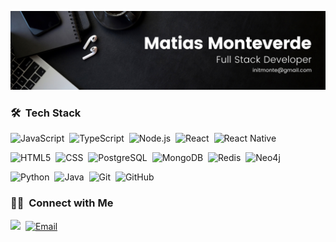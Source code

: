 ![Matias Monteverde Banne](https://raw.githubusercontent.com/initMonte/initMonte/main/assets/Banner-Matias-Monteverde.png)

### 🛠 &nbsp;Tech Stack

  ![JavaScript](https://img.shields.io/badge/-JavaScript-333333?style=flat&logo=javascript)&nbsp;
  ![TypeScript](https://img.shields.io/badge/-TypeScript-333333?style=flat&logo=typescript)&nbsp;
  ![Node.js](https://img.shields.io/badge/-Node.js-333333?style=flat&logo=node.js)&nbsp;
  ![React](https://img.shields.io/badge/-React-333333?style=flat&logo=react)&nbsp;
  ![React Native](https://img.shields.io/badge/-React%20Native-333333?style=flat&logo=react)&nbsp;
  
  ![HTML5](https://img.shields.io/badge/-HTML5-333333?style=flat&logo=HTML5)&nbsp;
  ![CSS](https://img.shields.io/badge/-CSS-333333?style=flat&logo=CSS3&logoColor=1572B6)&nbsp;
  ![PostgreSQL](https://img.shields.io/badge/-PostgreSQL-333333?style=flat&logo=postgresql)&nbsp;
  ![MongoDB](https://img.shields.io/badge/-MongoDB-333333?style=flat&logo=mongodb)&nbsp;
  ![Redis](https://img.shields.io/badge/-Redis-333333?style=flat&logo=redis)&nbsp;
  ![Neo4j](https://img.shields.io/badge/-Neo4j-333333?style=flat&logo=neo4j)&nbsp;
  
  ![Python](https://img.shields.io/badge/-Python-333333?style=flat&logo=python)&nbsp;
  ![Java](https://img.shields.io/badge/-Java-333333?style=flat&logo=Java&logoColor=007396)&nbsp;
  ![Git](https://img.shields.io/badge/-Git-333333?style=flat&logo=git)&nbsp;
  ![GitHub](https://img.shields.io/badge/-GitHub-333333?style=flat&logo=github)&nbsp;

### 🤝🏻 &nbsp;Connect with Me

<a href="https://www.linkedin.com/in/matias-monteverde/"><img src="https://img.shields.io/badge/-Matias%20Monteverde-0077B5?style=flat&logo=Linkedin&logoColor=white"/></a>&nbsp;
<a href="mailto:initmonte@gmail.com"><img alt="Email" src="https://img.shields.io/badge/-initmonte@gmail.com-D14836?style=flat&logo=Gmail&logoColor=white"></a>&nbsp;
